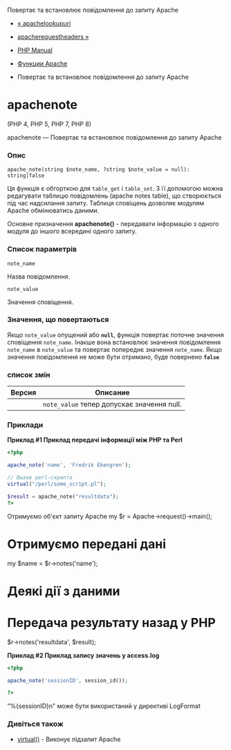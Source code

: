 Повертає та встановлює повідомлення до запиту Apache

-   [« apachelookupuri](function.apache-lookup-uri.html)
    
-   [apacherequestheaders »](function.apache-request-headers.html)
    
-   [PHP Manual](index.html)
    
-   [Функции Apache](ref.apache.html)
    
-   Повертає та встановлює повідомлення до запиту Apache
    

# apachenote

(PHP 4, PHP 5, PHP 7, PHP 8)

apachenote — Повертає та встановлює повідомлення до запиту Apache

### Опис

```methodsynopsis
apache_note(string $note_name, ?string $note_value = null): string|false
```

Ця функція є обгорткою для `table_get` і `table_set`. З її допомогою можна редагувати таблицю повідомлень (apache notes table), що створюється під час надсилання запиту. Таблиця сповіщень дозволяє модулям Apache обмінюватись даними.

Основне призначення **apachenote()** - передавати інформацію з одного модуля до іншого всередині одного запиту.

### Список параметрів

`note_name`

Назва повідомлення.

`note_value`

Значення сповіщення.

### Значення, що повертаються

Якщо `note_value` опущений або **`null`**, функція повертає поточне значення сповіщення `note_name`. Інакше вона встановлює значення повідомлення `note_name` в `note_value` та повертає попереднє значення `note_name`. Якщо значення повідомлення не може бути отримано, буде повернено **`false`**

### список змін

| Версия | Описание |
| --- | --- |
|  | `note_value` тепер допускає значення null. |

### Приклади

**Приклад #1 Приклад передачі інформації між PHP та Perl**

```php
<?php

apache_note('name', 'Fredrik Ekengren');

// Вызов perl-скрипта
virtual("/perl/some_script.pl");

$result = apache_note("resultdata");
?>
```

Отримуємо об'єкт запиту Apache my $r = Apache->request()->main();

# Отримуємо передані дані

my $name = $r->notes('name');

# Деякі дії з даними

# Передача результату назад у PHP

$r->notes('resultdata', $result);

**Приклад #2 Приклад запису значень у access.log**

```php
<?php

apache_note('sessionID', session_id());

?>
```

"%{sessionID}n" може бути використаний у директиві LogFormat

### Дивіться також

-   [virtual()](function.virtual.html) - Виконує підзапит Apache